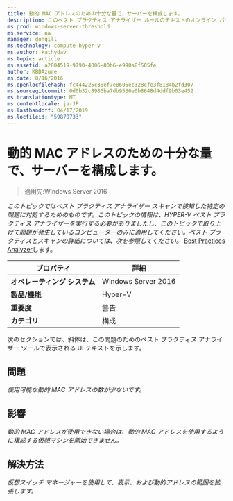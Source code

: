 ```yaml
---
title: 動的 MAC アドレスのための十分な量で、サーバーを構成します。
description: このベスト プラクティス アナライザー ルールのテキストのオンライン バージョン。
ms.prod: windows-server-threshold
ms.service: na
manager: dongill
ms.technology: compute-hyper-v
ms.author: kathydav
ms.topic: article
ms.assetid: a2804519-9790-4006-80b6-e990a8f505fe
author: KBDAzure
ms.date: 8/16/2016
ms.openlocfilehash: fc444225c38ef7e8605ec328cfe3f8184b2fd307
ms.sourcegitcommit: 0d0b32c8986ba7db9536e0b8648d4ddf9b03e452
ms.translationtype: MT
ms.contentlocale: ja-JP
ms.lasthandoff: 04/17/2019
ms.locfileid: "59870733"
---
```

# <a name="configure-the-server-with-a-sufficient-amount-of-dynamic-mac-addresses"></a>動的 MAC アドレスのための十分な量で、サーバーを構成します。

>適用先:Windows Server 2016

*このトピックではベスト プラクティス アナライザー スキャンで検知した特定の問題に対処するためのものです。このトピックの情報は、HYPER-V ベスト プラクティス アナライザーを実行する必要がありましたし、このトピックで取り上げて問題が発生しているコンピューターのみに適用してください。ベスト プラクティスとスキャンの詳細については、次を参照してください。* [Best Practices Analyzer](https://go.microsoft.com/fwlink/?LinkId=122786)します。  
  
|プロパティ|詳細|  
|-|-|  
|**オペレーティング システム**|Windows Server 2016|  
|**製品/機能**|Hyper-V|  
|**重要度**|警告|  
|**カテゴリ**|構成|  
  
次のセクションでは、斜体は、この問題のためのベスト プラクティス アナライザー ツールで表示される UI テキストを示します。  
  
## <a name="issue"></a>問題  
  
*使用可能な動的 MAC アドレスの数が少ないです。*  
  
## <a name="impact"></a>影響  
  
*動的 MAC アドレスが使用できない場合は、動的 MAC アドレスを使用するように構成する仮想マシンを開始できません。*  
  
## <a name="resolution"></a>解決方法  
  
*仮想スイッチ マネージャーを使用して、表示、および動的アドレスの範囲を拡張します。*  
  


